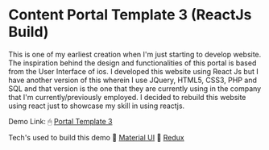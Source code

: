<h1>Content Portal Template 3 (ReactJs Build)</h1>
<p>This is one of my earliest creation when I'm just starting to develop website. The inspiration behind the design and functionalities of this portal is based from the User Interface of ios. I developed this website using React Js but I have another version of this wherein I use JQuery, HTML5, CSS3, PHP and SQL and that version is the one that they are currently using in the company that I'm currently/previously employed. I decided to rebuild this website using react just to showcase my skill in using reactjs.</p>

Demo Link: 🖱 <a href="https://portal-template-3.netlify.app/">Portal Template 3</a>

Tech's used to build this demo
🔗 <a href="https://material-ui.com/">Material UI</a>
🔗 <a href="https://redux.js.org/">Redux</a>
